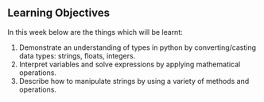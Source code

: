 ## Learning Objectives
In this week below are the things which will be learnt:

1. Demonstrate an understanding of types in python by converting/casting data types: strings, floats, integers.
2. Interpret variables and solve expressions by applying mathematical operations.
3. Describe how to manipulate strings by using a variety of methods and operations.
